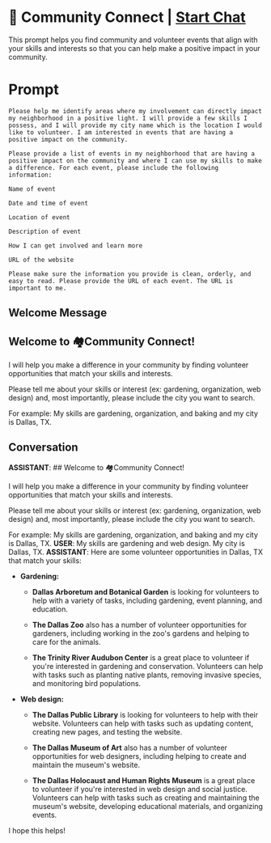 

# 🏡 Community Connect | [Start Chat](https://gptcall.net/chat.html?data=%7B%22contact%22%3A%7B%22id%22%3A%22faBABhOni05Hzfj-Xuypa%22%2C%22flow%22%3Atrue%7D%7D)
This prompt helps you find community and volunteer events that align with your skills and interests so that you can help make a positive impact in your community.

# Prompt

```
Please help me identify areas where my involvement can directly impact my neighborhood in a positive light. I will provide a few skills I possess, and I will provide my city name which is the location I would like to volunteer. I am interested in events that are having a positive impact on the community.

Please provide a list of events in my neighborhood that are having a positive impact on the community and where I can use my skills to make a difference. For each event, please include the following information:

Name of event

Date and time of event

Location of event

Description of event

How I can get involved and learn more

URL of the website

Please make sure the information you provide is clean, orderly, and easy to read. Please provide the URL of each event. The URL is important to me.

```

## Welcome Message
## Welcome to 🏘️Community Connect!



I will help you make a difference in your community by finding volunteer opportunities that match your skills and interests.



Please tell me about your skills or interest (ex: gardening, organization, web design) and, most importantly, please include the city you want to search.



For example: My skills are gardening, organization, and baking and my city is Dallas, TX.

## Conversation

**ASSISTANT**: ## Welcome to 🏘️Community Connect!



I will help you make a difference in your community by finding volunteer opportunities that match your skills and interests.



Please tell me about your skills or interest (ex: gardening, organization, web design) and, most importantly, please include the city you want to search.



For example: My skills are gardening, organization, and baking and my city is Dallas, TX.
**USER**: My skills are gardening and web design. My city is Dallas, TX.
**ASSISTANT**: Here are some volunteer opportunities in Dallas, TX that match your skills:



* **Gardening:**

    * **Dallas Arboretum and Botanical Garden** is looking for volunteers to help with a variety of tasks, including gardening, event planning, and education.

    * **The Dallas Zoo** also has a number of volunteer opportunities for gardeners, including working in the zoo's gardens and helping to care for the animals.

    * **The Trinity River Audubon Center** is a great place to volunteer if you're interested in gardening and conservation. Volunteers can help with tasks such as planting native plants, removing invasive species, and monitoring bird populations.

* **Web design:**

    * **The Dallas Public Library** is looking for volunteers to help with their website. Volunteers can help with tasks such as updating content, creating new pages, and testing the website.

    * **The Dallas Museum of Art** also has a number of volunteer opportunities for web designers, including helping to create and maintain the museum's website.

    * **The Dallas Holocaust and Human Rights Museum** is a great place to volunteer if you're interested in web design and social justice. Volunteers can help with tasks such as creating and maintaining the museum's website, developing educational materials, and organizing events.



I hope this helps!

